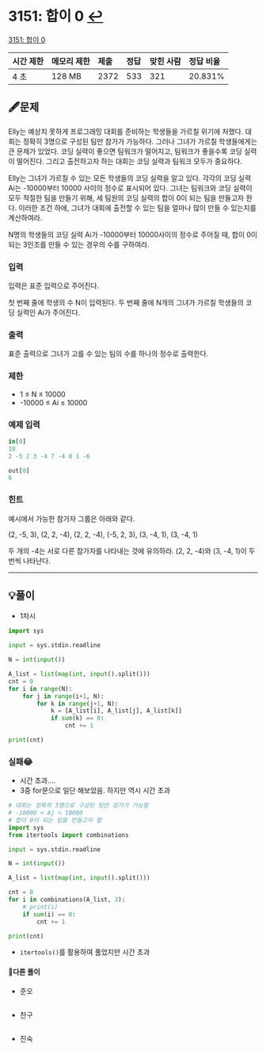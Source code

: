# 3151: 합이 0  [↩](../../acmicpc)

[3151: 합이 0](https://www.acmicpc.net/problem/3151)

| 시간 제한 | 메모리 제한 | 제출 | 정답 | 맞힌 사람 | 정답 비율 |
| :-------- | :---------- | :--- | :--- | :-------- | :-------- |
| 4 초      | 128 MB      | 2372 | 533  | 321       | 20.831%   |

## 🖋️문제

Elly는 예상치 못하게 프로그래밍 대회를 준비하는 학생들을 가르칠 위기에 처했다. 대회는 정확히 3명으로 구성된 팀만 참가가 가능하다. 그러나 그녀가 가르칠 학생들에게는 큰 문제가 있었다. 코딩 실력이 좋으면 팀워크가 떨어지고, 팀워크가 좋을수록 코딩 실력이 떨어진다. 그리고 출전하고자 하는 대회는 코딩 실력과 팀워크 모두가 중요하다.

Elly는 그녀가 가르칠 수 있는 모든 학생들의 코딩 실력을 알고 있다. 각각의 코딩 실력 Ai는 -10000부터 10000 사이의 정수로 표시되어 있다. 그녀는 팀워크와 코딩 실력이 모두 적절한 팀을 만들기 위해, 세 팀원의 코딩 실력의 합이 0이 되는 팀을 만들고자 한다. 이러한 조건 하에, 그녀가 대회에 출전할 수 있는 팀을 얼마나 많이 만들 수 있는지를 계산하여라.

N명의 학생들의 코딩 실력 Ai가 -10000부터 10000사이의 정수로 주어질 때, 합이 0이 되는 3인조를 만들 수 있는 경우의 수를 구하여라.

### 입력

입력은 표준 입력으로 주어진다.

첫 번째 줄에 학생의 수 N이 입력된다. 두 번째 줄에 N개의 그녀가 가르칠 학생들의 코딩 실력인 Ai가 주어진다.

### 출력

표준 출력으로 그녀가 고를 수 있는 팀의 수를 하나의 정수로 출력한다.

### 제한

- 1 ≤ N ≤ 10000
- -10000 ≤ Ai ≤ 10000

### 예제 입력

```python
in[0]
10
2 -5 2 3 -4 7 -4 0 1 -6

out[0]
6

```

### 힌트

예시에서 가능한 참가자 그룹은 아래와 같다.

(2, -5, 3), (2, 2, -4), (2, 2, -4), (-5, 2, 3), (3, -4, 1), (3, -4, 1)

두 개의 -4는 서로 다른 참가자를 나타내는 것에 유의하라. (2, 2, -4)와 (3, -4, 1)이 두 번씩 나타난다.



---

## 💡풀이

* 1차시

```python
import sys

input = sys.stdin.readline

N = int(input())

A_list = list(map(int, input().split()))
cnt = 0
for i in range(N):
    for j in range(i+1, N):
        for k in range(j+1, N):
            k = [A_list[i], A_list[j], A_list[k]]
            if sum(k) == 0:
                cnt += 1

print(cnt)
```

###  실패😂

* 시간 초과....
* 3중 for문으로 일단 해보았음. 하지만 역시 시간 초과

```python
# 대회는 정확히 3명으로 구성된 팀만 참가가 가능함
# -10000 < Aj < 10000
# 합이 0이 되는 팀을 만들고자 함
import sys
from itertools import combinations

input = sys.stdin.readline

N = int(input())

A_list = list(map(int, input().split()))

cnt = 0
for i in combinations(A_list, 3):
    # print(i)
    if sum(i) == 0:
        cnt += 1

print(cnt)
```

* `itertools()`를 활용하여 풀었지만 시간 초과

#### 🤝다른 풀이

* 준오

```python

```

* 찬구

```java

```

* 진숙

```java

```

